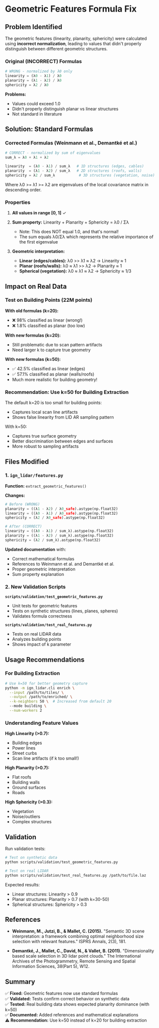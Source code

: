 # Geometric Features Formula Fix

## Problem Identified

The geometric features (linearity, planarity, sphericity) were calculated using **incorrect normalization**, leading to values that didn't properly distinguish between different geometric structures.

### Original (INCORRECT) Formulas

```python
# WRONG - normalized by λ0 only
linearity = (λ0 - λ1) / λ0
planarity = (λ1 - λ2) / λ0
sphericity = λ2 / λ0
```

**Problems:**

- Values could exceed 1.0
- Didn't properly distinguish planar vs linear structures
- Not standard in literature

## Solution: Standard Formulas

### Corrected Formulas (Weinmann et al., Demantké et al.)

```python
# CORRECT - normalized by sum of eigenvalues
sum_λ = λ0 + λ1 + λ2

linearity  = (λ0 - λ1) / sum_λ   # 1D structures (edges, cables)
planarity  = (λ1 - λ2) / sum_λ   # 2D structures (roofs, walls)
sphericity = λ2 / sum_λ           # 3D structures (vegetation, noise)
```

Where λ0 >= λ1 >= λ2 are eigenvalues of the local covariance matrix in descending order.

### Properties

1. **All values in range [0, 1]** ✓
2. **Sum property:** Linearity + Planarity + Sphericity = λ0 / Σλ

   - Note: This does NOT equal 1.0, and that's normal!
   - The sum equals λ0/Σλ which represents the relative importance of the first eigenvalue

3. **Geometric interpretation:**
   - **Linear (edges/cables):** λ0 >> λ1 ≈ λ2 → Linearity ≈ 1
   - **Planar (roofs/walls):** λ0 ≈ λ1 >> λ2 → Planarity ≈ 1
   - **Spherical (vegetation):** λ0 ≈ λ1 ≈ λ2 → Sphericity ≈ 1/3

## Impact on Real Data

### Test on Building Points (22M points)

**With old formulas (k=20):**

- ❌ 98% classified as linear (wrong!)
- ❌ 1.8% classified as planar (too low)

**With new formulas (k=20):**

- Still problematic due to scan pattern artifacts
- Need larger k to capture true geometry

**With new formulas (k=50):**

- ✅ 42.5% classified as linear (edges)
- ✅ 57.1% classified as planar (walls/roofs)
- Much more realistic for building geometry!

### Recommendation: Use k=50 for Building Extraction

The default k=20 is too small for building points:

- Captures local scan line artifacts
- Shows false linearity from LID AR sampling pattern

With k=50:

- Captures true surface geometry
- Better discrimination between edges and surfaces
- More robust to sampling artifacts

## Files Modified

### 1. `ign_lidar/features.py`

**Function:** `extract_geometric_features()`

**Changes:**

```python
# Before (WRONG)
planarity = ((λ1 - λ2) / λ0_safe).astype(np.float32)
linearity = ((λ0 - λ1) / λ0_safe).astype(np.float32)
sphericity = (λ2 / λ0_safe).astype(np.float32)

# After (CORRECT)
linearity = ((λ0 - λ1) / sum_λ).astype(np.float32)
planarity = ((λ1 - λ2) / sum_λ).astype(np.float32)
sphericity = (λ2 / sum_λ).astype(np.float32)
```

**Updated documentation** with:

- Correct mathematical formulas
- References to Weinmann et al. and Demantké et al.
- Proper geometric interpretation
- Sum property explanation

### 2. New Validation Scripts

**`scripts/validation/test_geometric_features.py`**

- Unit tests for geometric features
- Tests on synthetic structures (lines, planes, spheres)
- Validates formula correctness

**`scripts/validation/test_real_features.py`**

- Tests on real LIDAR data
- Analyzes building points
- Shows impact of k parameter

## Usage Recommendations

### For Building Extraction

```bash
# Use k=50 for better geometry capture
python -m ign_lidar.cli enrich \
  --input /path/to/tiles/ \
  --output /path/to/enriched/ \
  --k-neighbors 50 \  # Increased from default 20
  --mode building \
  --num-workers 2
```

### Understanding Feature Values

**High Linearity (>0.7):**

- Building edges
- Power lines
- Street curbs
- Scan line artifacts (if k too small!)

**High Planarity (>0.7):**

- Flat roofs
- Building walls
- Ground surfaces
- Roads

**High Sphericity (>0.3):**

- Vegetation
- Noise/outliers
- Complex structures

## Validation

Run validation tests:

```bash
# Test on synthetic data
python scripts/validation/test_geometric_features.py

# Test on real LIDAR
python scripts/validation/test_real_features.py /path/to/file.laz
```

Expected results:

- Linear structures: Linearity > 0.9
- Planar structures: Planarity > 0.7 (with k=30-50)
- Spherical structures: Sphericity > 0.3

## References

- **Weinmann, M., Jutzi, B., & Mallet, C. (2015).** "Semantic 3D scene interpretation: a framework combining optimal neighborhood size selection with relevant features." ISPRS Annals, 2(3), 181.

- **Demantké, J., Mallet, C., David, N., & Vallet, B. (2011).** "Dimensionality based scale selection in 3D lidar point clouds." The International Archives of the Photogrammetry, Remote Sensing and Spatial Information Sciences, 38(Part 5), W12.

## Summary

✅ **Fixed:** Geometric features now use standard formulas  
✅ **Validated:** Tests confirm correct behavior on synthetic data  
✅ **Tested:** Real building data shows expected planarity dominance (with k=50)  
✅ **Documented:** Added references and mathematical explanations  
⚠️ **Recommendation:** Use k=50 instead of k=20 for building extraction
